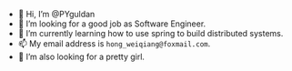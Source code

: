 - 👋 Hi, I’m @PYguldan
- 👀 I’m looking for a good job as Software Engineer.
- 🌱 I’m currently learning how to use spring to build distributed systems.
- 📫 My email address is ```hong_weiqiang@foxmail.com```.
- 💞️ I’m also looking for a pretty girl.

<!---
PYguldan/PYguldan is a ✨ special ✨ repository because its `README.md` (this file) appears on your GitHub profile.
You can click the Preview link to take a look at your changes.
--->
